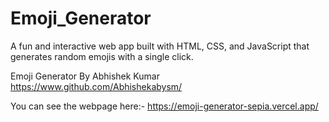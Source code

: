 # Emoji_Generator
A fun and interactive web app built with HTML, CSS, and JavaScript that generates random emojis with a single click.

Emoji Generator By Abhishek Kumar https://www.github.com/Abhishekabysm/

You can see the webpage here:- https://emoji-generator-sepia.vercel.app/
